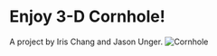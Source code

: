 # Enjoy 3-D Cornhole!

A project by Iris Chang and Jason Unger.
![Cornhole](http://i.imgur.com/cfUAqs1.jpg)
